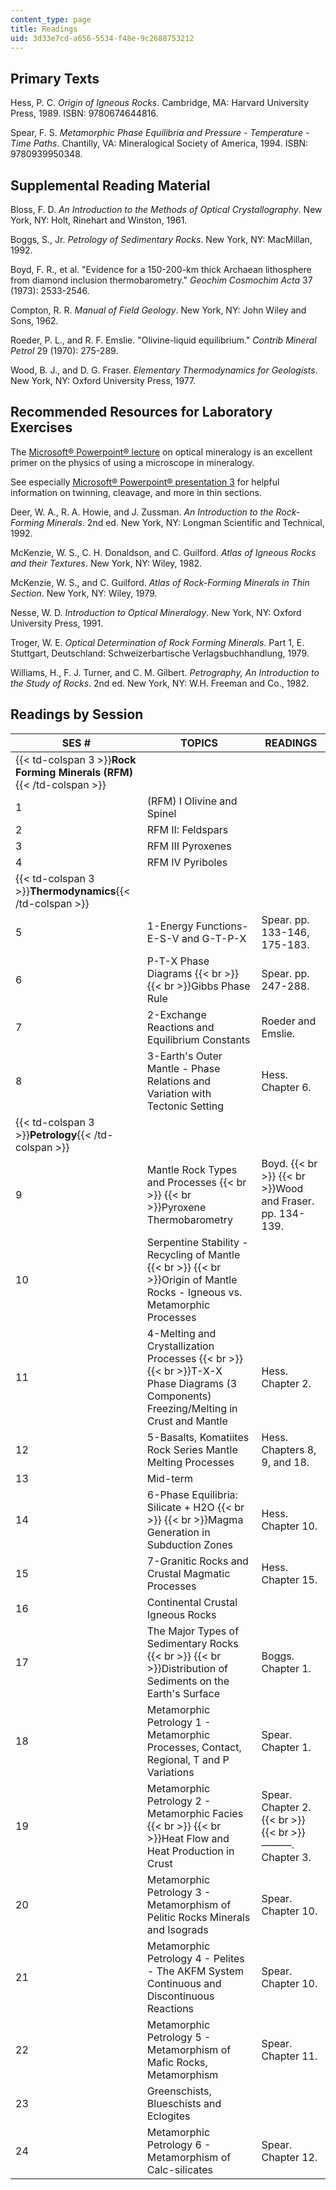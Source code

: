 ```yaml
---
content_type: page
title: Readings
uid: 3d33e7cd-a656-5534-f48e-9c2688753212
---
```


Primary Texts
-------------

Hess, P. C. _Origin of Igneous Rocks_. Cambridge, MA: Harvard University Press, 1989. ISBN: 9780674644816.

Spear, F. S. _Metamorphic Phase Equilibria and Pressure - Temperature - Time Paths_. Chantilly, VA: Mineralogical Society of America, 1994. ISBN: 9780939950348.

Supplemental Reading Material
-----------------------------

Bloss, F. D. _An Introduction to the Methods of Optical Crystallography_. New York, NY: Holt, Rinehart and Winston, 1961.

Boggs, S., Jr. _Petrology of Sedimentary Rocks_. New York, NY: MacMillan, 1992.

Boyd, F. R., et al. "Evidence for a 150-200-km thick Archaean lithosphere from diamond inclusion thermobarometry." _Geochim Cosmochim Acta_ 37 (1973): 2533-2546.

Compton, R. R. _Manual of Field Geology_. New York, NY: John Wiley and Sons, 1962.

Roeder, P. L., and R. F. Emslie. "Olivine-liquid equilibrium." _Contrib Mineral Petrol_ 29 (1970): 275-289.

Wood, B. J., and D. G. Fraser. _Elementary Thermodynamics for Geologists_. New York, NY: Oxford University Press, 1977.

Recommended Resources for Laboratory Exercises
----------------------------------------------

The [Microsoft® Powerpoint® lecture](http://www.whitman.edu/geology/winter/JDW_MinClass.htm) on optical mineralogy is an excellent primer on the physics of using a microscope in mineralogy.

See especially [Microsoft® Powerpoint® presentation 3](/msviewer) for helpful information on twinning, cleavage, and more in thin sections.

Deer, W. A., R. A. Howie, and J. Zussman. _An Introduction to the Rock-Forming Minerals_. 2nd ed. New York, NY: Longman Scientific and Technical, 1992.

McKenzie, W. S., C. H. Donaldson, and C. Guilford. _Atlas of Igneous Rocks and their Textures_. New York, NY: Wiley, 1982.

McKenzie, W. S., and C. Guilford. _Atlas of Rock-Forming Minerals in Thin Section_. New York, NY: Wiley, 1979.

Nesse, W. D. _Introduction to Optical Mineralogy_. New York, NY: Oxford University Press, 1991.

Troger, W. E. _Optical Determination of Rock Forming Minerals._ Part 1, E. Stuttgart, Deutschland: Schweizerbartische Verlagsbuchhandlung, 1979.

Williams, H., F. J. Turner, and C. M. Gilbert. _Petrography, An Introduction to the Study of Rocks_. 2nd ed. New York, NY: W.H. Freeman and Co., 1982.

Readings by Session
-------------------

| SES # | TOPICS | READINGS |
| --- | --- | --- |
| {{< td-colspan 3 >}}**Rock Forming Minerals (RFM)**{{< /td-colspan >}} |||
| 1 | (RFM) I Olivine and Spinel |  |
| 2 | RFM II: Feldspars |  |
| 3 | RFM III Pyroxenes |  |
| 4 | RFM IV Pyriboles |  |
| {{< td-colspan 3 >}}**Thermodynamics**{{< /td-colspan >}} |||
| 5 | 1-Energy Functions-E-S-V and G-T-P-X | Spear. pp. 133-146, 175-183. |
| 6 | P-T-X Phase Diagrams  {{< br >}}  {{< br >}}Gibbs Phase Rule | Spear. pp. 247-288. |
| 7 | 2-Exchange Reactions and Equilibrium Constants | Roeder and Emslie. |
| 8 | 3-Earth's Outer Mantle - Phase Relations and Variation with Tectonic Setting | Hess. Chapter 6. |
| {{< td-colspan 3 >}}**Petrology**{{< /td-colspan >}} |||
| 9 | Mantle Rock Types and Processes  {{< br >}}  {{< br >}}Pyroxene Thermobarometry | Boyd.  {{< br >}}  {{< br >}}Wood and Fraser. pp. 134-139. |
| 10 | Serpentine Stability - Recycling of Mantle  {{< br >}}  {{< br >}}Origin of Mantle Rocks - Igneous vs. Metamorphic Processes |  |
| 11 | 4-Melting and Crystallization Processes  {{< br >}}  {{< br >}}T-X-X Phase Diagrams (3 Components) Freezing/Melting in Crust and Mantle | Hess. Chapter 2. |
| 12 | 5-Basalts, Komatiites Rock Series Mantle Melting Processes | Hess. Chapters 8, 9, and 18. |
| 13 | Mid-term |  |
| 14 | 6-Phase Equilibria: Silicate + H2O  {{< br >}}  {{< br >}}Magma Generation in Subduction Zones | Hess. Chapter 10. |
| 15 | 7-Granitic Rocks and Crustal Magmatic Processes | Hess. Chapter 15. |
| 16 | Continental Crustal Igneous Rocks |  |
| 17 | The Major Types of Sedimentary Rocks  {{< br >}}  {{< br >}}Distribution of Sediments on the Earth's Surface | Boggs. Chapter 1. |
| 18 | Metamorphic Petrology 1 - Metamorphic Processes, Contact, Regional, T and P Variations | Spear. Chapter 1. |
| 19 | Metamorphic Petrology 2 - Metamorphic Facies  {{< br >}}  {{< br >}}Heat Flow and Heat Production in Crust | Spear. Chapter 2.  {{< br >}}  {{< br >}}———. Chapter 3. |
| 20 | Metamorphic Petrology 3 - Metamorphism of Pelitic Rocks Minerals and Isograds | Spear. Chapter 10. |
| 21 | Metamorphic Petrology 4 - Pelites - The AKFM System Continuous and Discontinuous Reactions | Spear. Chapter 10. |
| 22 | Metamorphic Petrology 5 - Metamorphism of Mafic Rocks, Metamorphism | Spear. Chapter 11. |
| 23 | Greenschists, Blueschists and Eclogites |  |
| 24 | Metamorphic Petrology 6 - Metamorphism of Calc-silicates | Spear. Chapter 12.